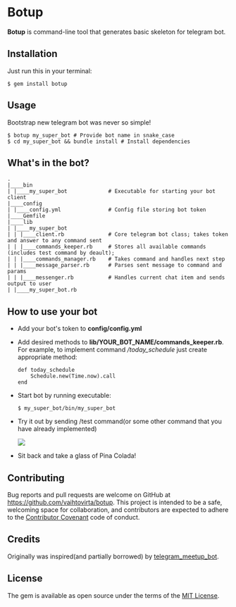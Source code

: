 # Botup

**Botup** is command-line tool that generates basic skeleton for telegram bot.

## Installation

Just run this in your terminal:

    $ gem install botup

## Usage

Bootstrap new telegram bot was never so simple!

    $ botup my_super_bot # Provide bot name in snake_case
    $ cd my_super_bot && bundle install # Install dependencies
    
## What's in the bot?

    .
    |____bin
    | |____my_super_bot             # Executable for starting your bot client
    |____config
    | |____config.yml               # Config file storing bot token
    |____Gemfile 
    |____lib
    | |____my_super_bot
    | | |____client.rb              # Core telegram bot class; takes token and answer to any command sent
    | | |____commands_keeper.rb     # Stores all available commands (includes test command by deault); 
    | | |____commands_manager.rb    # Takes command and handles next step
    | | |____message_parser.rb      # Parses sent message to command and params
    | | |____messenger.rb           # Handles current chat item and sends output to user
    | |____my_super_bot.rb
    
## How to use your bot

- Add your bot's token to **config/config.yml**
- Add desired methods to **lib/YOUR_BOT_NAME/commands_keeper.rb**. For example, to implement command */today_schedule* just create appropriate method:

    ```
    def today_schedule
        Schedule.new(Time.now).call 
    end
    ```
- Start bot by running executable:
    
    ```$ my_super_bot/bin/my_super_bot```
- Try it out by sending /test command(or some other command that you have already implemented)

    ![](https://monosnap.com/file/c2WA7eWNmsex9ccf9E50C36Vro17kr.png)
- Sit back and take a glass of Pina Colada!

## Contributing

Bug reports and pull requests are welcome on GitHub at https://github.com/vaihtovirta/botup. This project is intended to be a safe, welcoming space for collaboration, and contributors are expected to adhere to the [Contributor Covenant](http://contributor-covenant.org) code of conduct.

## Credits

Originally was inspired(and partially borrowed) by [telegram_meetup_bot](https://github.com/mendab1e/telegram_meetup_bot).

## License

The gem is available as open source under the terms of the [MIT License](http://opensource.org/licenses/MIT).

